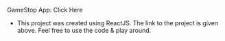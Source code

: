 GameStop App: Click Here

* This project was created using ReactJS. The link to the project is given above. Feel free to use the code & play around.

